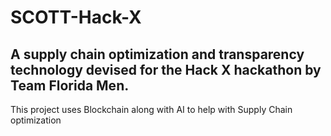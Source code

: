 # SCOTT-Hack-X
## A supply chain optimization and transparency technology devised for the Hack X hackathon by Team Florida Men. 
This project uses Blockchain along with AI to help with Supply Chain optimization
